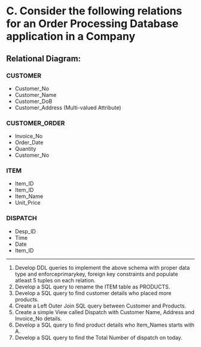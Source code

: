 # C. Consider the following relations for an Order Processing Database application in a Company

## Relational Diagram:

### CUSTOMER

- Customer_No
- Customer_Name
- Customer_DoB
- Customer_Address (Multi-valued Attribute)

### CUSTOMER_ORDER

- Invoice_No
- Order_Date
- Quantity
- Customer_No

### ITEM

- Item_ID
- Item_ID
- Item_Name
- Unit_Price

### DISPATCH

- Desp_ID
- Time
- Date
- Item_ID

---

1. Develop DDL queries to implement the above schema with proper data type and enforceprimarykey, foreign key constraints and populate atleast 5 tuples on each relation.
2. Develop a SQL query to rename the ITEM table as PRODUCTS.
3. Develop a SQL query to find customer details who placed more products.
4. Create a Left Outer Join SQL query between Customer and Products.
5. Create a simple View called Dispatch with Customer Name, Address and Invoice_No details.
6. Develop a SQL query to find product details who Item_Names starts with A.
7. Develop a SQL query to find the Total Number of dispatch on today.
